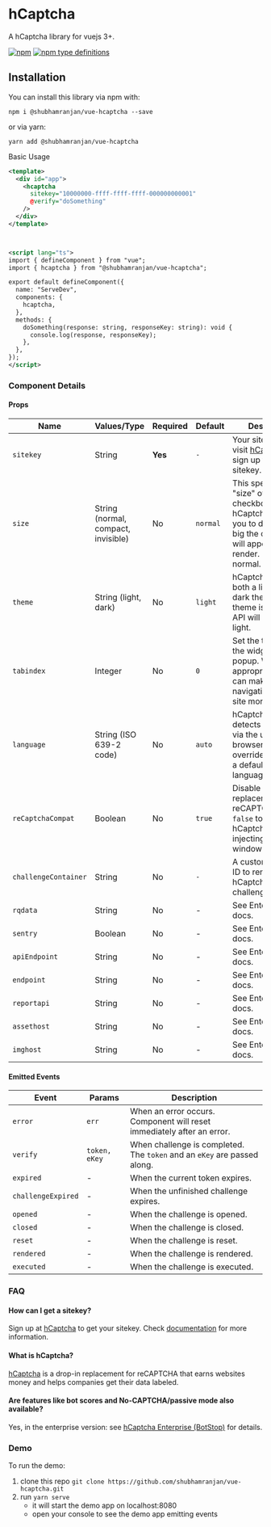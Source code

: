 # hCaptcha
A hCaptcha library for vuejs 3+.

[![npm](https://img.shields.io/npm/v/@shubhamranjan/vue-hcaptcha.svg)](https://www.npmjs.com/package/@shubhamranjan/vue-hcaptcha)
[![npm type definitions](https://img.shields.io/npm/types/@shubhamranjan/vue-hcaptcha.svg)](https://www.npmjs.com/package/@shubhamranjan/vue-hcaptcha)


## Installation

You can install this library via npm with:

```
npm i @shubhamranjan/vue-hcaptcha --save
```

or via yarn:

```
yarn add @shubhamranjan/vue-hcaptcha
```

Basic Usage
```xml
<template>
  <div id="app">
    <hcaptcha
      sitekey="10000000-ffff-ffff-ffff-000000000001"
      @verify="doSomething"
    />
  </div>
</template>



<script lang="ts">
import { defineComponent } from "vue";
import { hcaptcha } from "@shubhamranjan/vue-hcaptcha";

export default defineComponent({
  name: "ServeDev",
  components: {
    hcaptcha,
  },
  methods: {
    doSomething(response: string, responseKey: string): void {
      console.log(response, responseKey);
    },
  },
});
</script>
```

### Component Details

#### Props

|Name|Values/Type|Required|Default|Description|
|---|---|---|---|---|
|`sitekey`|String|**Yes**|`-`|Your sitekey. Please visit [hCaptcha](https://www.hcaptcha.com) and sign up to get a sitekey.|
|`size`|String (normal, compact, invisible)|No|`normal`|This specifies the "size" of the checkbox. hCaptcha allows you to decide how big the component will appear on render. Defaults to normal.|
|`theme`|String (light, dark)|No|`light`|hCaptcha supports both a light and dark theme. If no theme is set, the API will default to light.|
|`tabindex`|Integer|No|`0`|Set the tabindex of the widget and popup. When appropriate, this can make navigation of your site more intuitive.|
|`language`|String (ISO 639-2 code)|No|`auto`|hCaptcha auto-detects language via the user's browser. This overrides that to set a default UI language.|
|`reCaptchaCompat`|Boolean|No|`true`|Disable drop-in replacement for reCAPTCHA with `false` to prevent hCaptcha from injecting into window.grecaptcha.|
|`challengeContainer`|String|No|`-`|A custom element ID to render the hCaptcha challenge.|
|`rqdata`|String|No|-|See Enterprise docs.|
|`sentry`|Boolean|No|-|See Enterprise docs.|
|`apiEndpoint`|String|No|-|See Enterprise docs.|
|`endpoint`|String|No|-|See Enterprise docs.|
|`reportapi`|String|No|-|See Enterprise docs.|
|`assethost`|String|No|-|See Enterprise docs.|
|`imghost`|String|No|-|See Enterprise docs.|


#### Emitted Events

|Event|Params|Description|
|---|---|---|
|`error`|`err`|When an error occurs. Component will reset immediately after an error.|
|`verify`|`token, eKey`|When challenge is completed. The `token` and an `eKey` are passed along.|
|`expired`|-|When the current token expires.|
|`challengeExpired`|-|When the unfinished challenge expires.|
|`opened`|-|When the challenge is opened.|
|`closed`|-|When the challenge is closed.|
|`reset`|-|When the challenge is reset.|
|`rendered`|-|When the challenge is rendered.|
|`executed`|-|When the challenge is executed.|

### FAQ

#### How can I get a sitekey?

Sign up at [hCaptcha](https://www.hcaptcha.com) to get your sitekey. Check [documentation](https://docs.hcaptcha.com/api#getapikey) for more information.

#### What is hCaptcha?

[hCaptcha](https://www.hcaptcha.com) is a drop-in replacement for reCAPTCHA that earns websites money and helps companies get their data labeled.

#### Are features like bot scores and No-CAPTCHA/passive mode also available?

Yes, in the enterprise version: see [hCaptcha Enterprise (BotStop)](https://www.botstop.com) for details.

### Demo

To run the demo:
1. clone this repo `git clone https://github.com/shubhamranjan/vue-hcaptcha.git`
2. run ```yarn serve``` 
   * it will start the demo app on localhost:8080
   * open your console to see the demo app emitting events